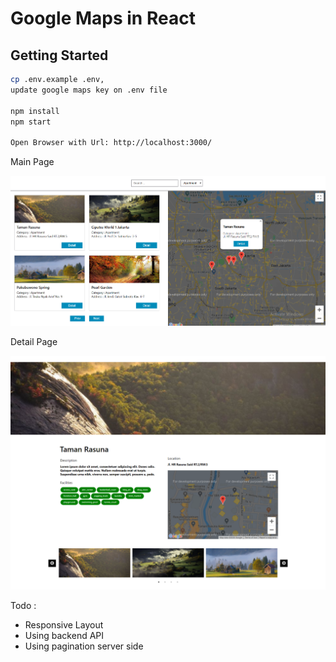 # Google Maps in React

## Getting Started

```bash
cp .env.example .env, 
update google maps key on .env file

npm install
npm start

Open Browser with Url: http://localhost:3000/

```
Main Page

![Screenshoot](mainPage.png)

Detail Page

![Screenshoot](detailPage.png)


Todo : 
- Responsive Layout
- Using backend API
- Using pagination server side